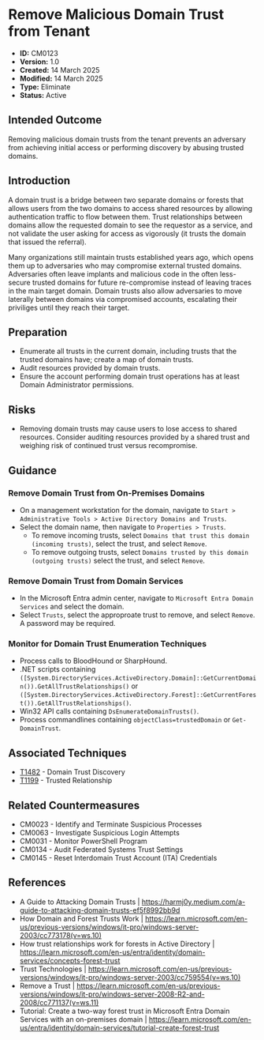 # Remove Malicious Domain Trust from Tenant

* **ID:** CM0123
* **Version:** 1.0
* **Created:** 14 March 2025
* **Modified:** 14 March 2025
* **Type:** Eliminate
* **Status:** Active

## Intended Outcome

Removing malicious domain trusts from the tenant prevents an adversary from achieving initial access or performing discovery by abusing trusted domains. 

## Introduction

A domain trust is a bridge between two separate domains or forests that allows users from the two domains to access shared resources by allowing authentication traffic to flow between them. Trust relationships between domains allow the requested domain to see the requestor as a service, and not validate the user asking for access as vigorously (it trusts the domain that issued the referral). 

Many organizations still maintain trusts established years ago, which opens them up to adversaries who may compromise external trusted domains. Adversaries often leave implants and malicious code in the often less-secure trusted domains for future re-compromise instead of leaving traces in the main target domain. Domain trusts also allow adversaries to move laterally between domains via compromised accounts, escalating their priviliges until they reach their target. 

## Preparation

- Enumerate all trusts in the current domain, including trusts that the trusted domains have; create a map of domain trusts.
- Audit resources provided by domain trusts. 
- Ensure the account performing domain trust operations has at least Domain Administrator permissions. 

## Risks

- Removing domain trusts may cause users to lose access to shared resources. Consider auditing resources provided by a shared trust and weighing risk of continued trust versus recompromise. 

## Guidance

### Remove Domain Trust from On-Premises Domains

- On a management workstation for the domain, navigate to `Start > Administrative Tools > Active Directory Domains and Trusts`.
- Select the domain name, then navigate to `Properties > Trusts`.
	- To remove incoming trusts, select `Domains that trust this domain (incoming trusts)`, select the trust, and select `Remove`.
	- To remove outgoing trusts, select `Domains trusted by this domain (outgoing trusts)` select the trust, and select `Remove`.

### Remove Domain Trust from Domain Services

- In the Microsoft Entra admin center, navigate to `Microsoft Entra Domain Services` and select the domain.
- Select `Trusts`, select the approproate trust to remove, and select `Remove`. A password may be required. 

### Monitor for Domain Trust Enumeration Techniques

- Process calls to BloodHound or SharpHound.
- .NET scripts containing `([System.DirectoryServices.ActiveDirectory.Domain]::GetCurrentDomain()).GetAllTrustRelationships()` or `([System.DirectoryServices.ActiveDirectory.Forest]::GetCurrentForest()).GetAllTrustRelationships()`.
- Win32 API calls containing `DsEnumerateDomainTrusts()`.
- Process commandlines containing `objectClass=trustedDomain` or `Get-DomainTrust`.

## Associated Techniques

- [T1482](https://attack.mitre.org/techniques/T1482) - Domain Trust Discovery
- [T1199](https://attack.mitre.org/techniques/T1199) - Trusted Relationship

## Related Countermeasures

- CM0023 - Identify and Terminate Suspicious Processes
- CM0063 - Investigate Suspicious Login Attempts
- CM0031 - Monitor PowerShell Program
- CM0134 - Audit Federated Systems Trust Settings
- CM0145 - Reset Interdomain Trust Account (ITA) Credentials

## References

- A Guide to Attacking Domain Trusts | <https://harmj0y.medium.com/a-guide-to-attacking-domain-trusts-ef5f8992bb9d>
- How Domain and Forest Trusts Work | <https://learn.microsoft.com/en-us/previous-versions/windows/it-pro/windows-server-2003/cc773178(v=ws.10)>
- How trust relationships work for forests in Active Directory | <https://learn.microsoft.com/en-us/entra/identity/domain-services/concepts-forest-trust>
- Trust Technologies | <https://learn.microsoft.com/en-us/previous-versions/windows/it-pro/windows-server-2003/cc759554(v=ws.10)>
- Remove a Trust | <https://learn.microsoft.com/en-us/previous-versions/windows/it-pro/windows-server-2008-R2-and-2008/cc771137(v=ws.11)>
- Tutorial: Create a two-way forest trust in Microsoft Entra Domain Services with an on-premises domain | <https://learn.microsoft.com/en-us/entra/identity/domain-services/tutorial-create-forest-trust>
